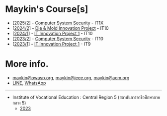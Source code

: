 # Maykin's Course[s]

+ [[2025/2](2025-2)] - [Computer System Security](2025-2) - IT1X
+ [[2024/2](2024-2)] - [Die & Mold Innovation Project](2024-2) - IT10
+ [[2024/1](2024-1)] - [IT Innovation Project 1](2024-1) - IT10
+ [[2023/2](2023-2)] - [Computer System Security](2023-2) - IT10
+ [[2023/1](2023-1)] - [IT Innovation Project 1](2023-1) - IT9

# More info.
* [maykin@owasp.org](mailto:maykin@owasp.org), [maykin@ieee.org](mailto:maykin@ieee.org), [maykin@acm.org](mailto:maykin@acm.org)
* [LINE](https://line.me/R/ti/p/@maykin), [WhatsApp](https://api.whatsapp.com/send?phone=66832725900)

---

* Institute of Vocational Education : Central Region 5 (สถาบันการอาชีวศึกษาภาคกลาง 5)
  * [2023](https://mayk.in/appoint/2023-07-25_IVECR5.pdf)